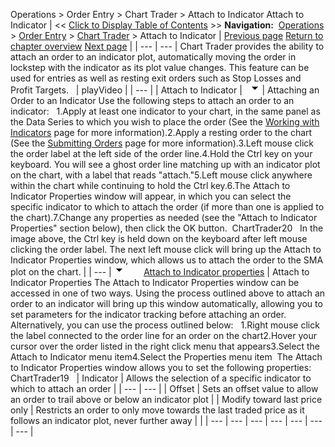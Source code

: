 ﻿
Operations \> Order Entry \> Chart Trader \> Attach to Indicator
Attach to Indicator
| \<\< [Click to Display Table of Contents](charttrader_attachtoindicator.md) \>\> **Navigation:**     [Operations](operations.md) \> [Order Entry](order_entry.md) \> [Chart Trader](chart_trader.md) \> Attach to Indicator | [Previous page](modifying_and_cancelling_orde2.md) [Return to chapter overview](chart_trader.md) [Next page](properties3.md) |
| --- | --- |
Chart Trader provides the ability to attach an order to an indicator plot, automatically moving the order in lockstep with the indicator as its plot value changes. This feature can be used for entries as well as resting exit orders such as Stop Losses and Profit Targets.
 
| playVideo |
| --- |
| Attach to Indicator |
 
![tog_minus](tog_minus.gif)
| Attaching an Order to an Indicator Use the following steps to attach an order to an indicator:   1\.Apply at least one indicator to your chart, in the same panel as the Data Series to which you wish to place the order (See the [Working with Indicators](working_with_indicators.md) page for more information).2\.Apply a resting order to the chart (See the [Submitting Orders](submitting_orders4.md) page for more information).3\.Left mouse click the order label at the left side of the order line.4\.Hold the Ctrl key on your keyboard. You will see a ghost order line matching up with an indicator plot on the chart, with a label that reads "attach."5\.Left mouse click anywhere within the chart while continuing to hold the Ctrl key.6\.The Attach to Indicator Properties window will appear, in which you can select the specific indicator to which to attach the order (if more than one is applied to the chart).7\.Change any properties as needed (see the "Attach to Indicator Properties" section below), then click the OK button.  ChartTrader20   In the image above, the Ctrl key is held down on the keyboard after left mouse clicking the order label. The next left mouse click will bring up the Attach to Indicator Properties window, which allows us to attach the order to the SMA plot on the chart. |
| --- |
![tog_minus](tog_minus.gif)        [Attach to Indicator properties](javascript:HMToggle('toggle','AttachToIndicatorProperties','AttachToIndicatorProperties_ICON'))
| Attach to Indicator Properties The Attach to Indicator Properties window can be accessed in one of two ways. Using the process outlined above to attach an order to an indicator will bring up this window automatically, allowing you to set parameters for the indicator tracking before attaching an order. Alternatively, you can use the process outlined below:   1\.Right mouse click the label connected to the order line for an order on the chart2\.Hover your cursor over the order listed in the right click menu that appears3\.Select the Attach to Indicator menu item4\.Select the Properties menu item  The Attach to Indicator Properties window allows you to set the following properties:   ChartTrader19     | Indicator | Allows the selection of a specific indicator to which to attach an order | | --- | --- | | Offset | Sets an offset value to allow an order to trail above or below an indicator plot | | Modify toward last price only | Restricts an order to only move towards the last traded price as it follows an indicator plot, never further away | |
| --- | --- | --- | --- | --- | --- | --- |
